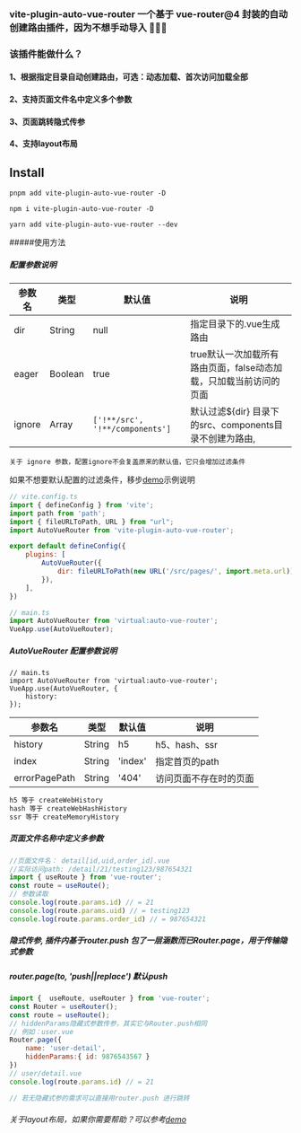 ### vite-plugin-auto-vue-router 一个基于 vue-router@4 封装的自动创建路由插件，因为不想手动导入 🐳🤪🐯
### 该插件能做什么？
#### 1、根据指定目录自动创建路由，可选：动态加载、首次访问加载全部
#### 2、支持页面文件名中定义多个参数
#### 3、页面跳转隐式传参
#### 4、支持layout布局

## Install 
```
pnpm add vite-plugin-auto-vue-router -D

npm i vite-plugin-auto-vue-router -D

yarn add vite-plugin-auto-vue-router --dev

```

#####使用方法

##### 配置参数说明
| 参数名 | 类型 | 默认值 | 说明 |
| -------- | -------- | -------- | -------- |
| dir | String | null | 指定目录下的.vue生成路由 |
| eager | Boolean | true | true默认一次加载所有路由页面，false动态加载，只加载当前访问的页面|
| ignore | Array | `['!**/src', '!**/components']` | 默认过滤${dir} 目录下的src、components目录不创建为路由,|

```text
关于 ignore 参数，配置ignore不会复盖原来的默认值，它只会增加过滤条件
```
如果不想要默认配置的过滤条件，移步[demo](./demo/vite.config.mjs)示例说明


```js
// vite.config.ts
import { defineConfig } from 'vite';
import path from 'path';
import { fileURLToPath, URL } from "url";
import AutoVueRouter from 'vite-plugin-auto-vue-router';

export default defineConfig({
    plugins: [
        AutoVueRouter({
            dir: fileURLToPath(new URL('/src/pages/', import.meta.url))
        }),
    ],
})

// main.ts
import AutoVueRouter from 'virtual:auto-vue-router';
VueApp.use(AutoVueRouter);
```
##### AutoVueRouter 配置参数说明
```
// main.ts
import AutoVueRouter from 'virtual:auto-vue-router';
VueApp.use(AutoVueRouter, {
    history: 
});
```
| 参数名 | 类型 | 默认值 | 说明 |
| -------- | -------- | -------- | -------- |
| history | String | h5 | h5、hash、ssr |
| index | String | 'index' | 指定首页的path|
| errorPagePath | String | '404' | 访问页面不存在时的页面|
```js
h5 等于 createWebHistory
hash 等于 createWebHashHistory
ssr 等于 createMemoryHistory
```

##### 页面文件名称中定义多参数
```js
//页面文件名： detail[id,uid,order_id].vue
//实际访问path: /detail/21/testing123/987654321
import { useRoute } from 'vue-router';
const route = useRoute();
// 参数读取
console.log(route.params.id) // = 21
console.log(route.params.uid) // = testing123
console.log(route.params.order_id) // = 987654321
```

##### 隐式传参, 插件内基于router.push 包了一层涵数而已Router.page，用于传输隐式参数
##### router.page(to, 'push||replace') 默认push
```js
import {  useRoute, useRouter } from 'vue-router';
const Router = useRouter();
const route = useRoute();
// hiddenParams隐藏式参数传参，其实它与Router.push相同
// 例如：user.vue
Router.page({ 
    name: 'user-detail', 
    hiddenParams:{ id: 9876543567 }
})
// user/detail.vue
console.log(route.params.id) // = 21

// 若无隐藏式参的需求可以直接用router.push 进行跳转
```

###### 关于layout布局，如果你需要帮助？可以参考[demo](demo)